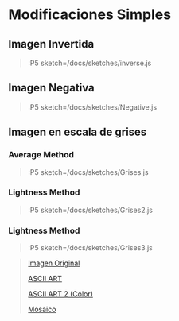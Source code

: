 # Modificaciones Simples

## Imagen Invertida

> :P5 sketch=/docs/sketches/inverse.js

## Imagen Negativa

> :P5 sketch=/docs/sketches/Negative.js

## Imagen en escala de grises

### Average Method

> :P5 sketch=/docs/sketches/Grises.js

### Lightness Method

> :P5 sketch=/docs/sketches/Grises2.js

### Lightness Method

> :P5 sketch=/docs/sketches/Grises3.js

> [Imagen Original](/docs/workshops/imaging)
>
> [ASCII ART](/docs/workshops/ImagingFolder/ASCIIART)
>
> [ASCII ART 2 (Color)](/docs/workshops/ImagingFolder/ASCIIART2)
>
> [Mosaico](/docs/workshops/ImagingFolder/mosaico)
